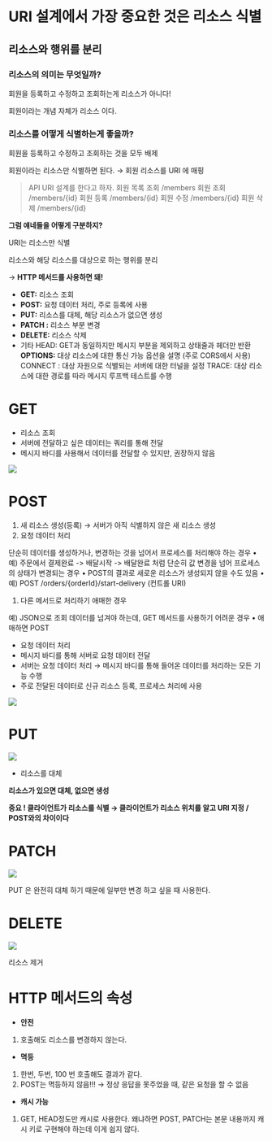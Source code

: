 

# URI 설계에서 가장 중요한 것은 리소스 식별

## 리소스와 행위를 분리

### 리소스의 의미는 무엇일까?

회원을 등록하고 수정하고 조회하는게 리소스가 아니다!

회원이라는 개념 자체가 리소스 이다.

### 리소스를 어떻게 식별하는게 좋을까?

회원을 등록하고 수정하고 조회하는 것을 모두 배제

회원이라는 리소스만 식별하면 된다. → 회원 리소스를 URI 에 매핑

> API URI 설계를 한다고 하자.
회원 목록 조회 /members
회원 조회 /members/{id}
회원 등록 /members/{id}
회원 수정 /members/{id}
회원 삭제 /members/{id}

**그럼 얘네들을 어떻게 구분하지?**

URI는 리소스만 식별

리소스와 해당 리소스를 대상으로 하는 행위를 분리

→ **HTTP 메서드를 사용하면 돼!**

- **GET:** 리소스 조회
- **POST:** 요청 데이터 처리, 주로 등록에 사용
- **PUT:** 리소스를 대체, 해당 리소스가 없으면 생성
- **PATCH :** 리소스 부분 변경
- **DELETE:** 리소스 삭제
- 기타
HEAD: GET과 동일하지만 메시지 부분을 제외하고 상태줄과 헤더만 반환
**OPTIONS:** 대상 리소스에 대한 통신 가능 옵션을 설명 (주로 CORS에서 사용)
CONNECT : 대상 자원으로 식별되는 서버에 대한 터널을 설정
TRACE: 대상 리소스에 대한 경로를 따라 메시지 루프백 테스트를 수행

# GET

- 리소스 조회
- 서버에 전달하고 싶은 데이터는 쿼리를 통해 전달
- 메시지 바디를 사용해서 데이터를 전달할 수 있지만, 권장하지 않음

![](https://images.velog.io/images/jinii/post/c6b46f1e-8168-4932-aeb6-684591a65dd6/%E1%84%89%E1%85%B3%E1%84%8F%E1%85%B3%E1%84%85%E1%85%B5%E1%86%AB%E1%84%89%E1%85%A3%E1%86%BA%202021-12-09%20%E1%84%8B%E1%85%A9%E1%84%92%E1%85%AE%207.27.09.png)

# POST

1. 새 리소스 생성(등록) → 서버가 아직 식별하지 않은 새 리소스 생성
2. 요청 데이터 처리 

단순히 데이터를 생성하거나, 변경하는 것을 넘어서 프로세스를 처리해야 하는 경우
• 예) 주문에서 결제완료 -> 배달시작 -> 배달완료 처럼 단순히 값 변경을 넘어 프로세스의 상태가 변경되는 경우
• POST의 결과로 새로운 리소스가 생성되지 않을 수도 있음
• 예) POST /orders/{orderId}/start-delivery (컨트롤 URI)

1. 다른 메서드로 처리하기 애매한 경우 

예) JSON으로 조회 데이터를 넘겨야 하는데, GET 메서드를 사용하기 어려운 경우
• 애매하면 POST

- 요청 데이터 처리
- 메시지 바디를 통해 서버로 요청 데이터 전달
- 서버는 요청 데이터 처리 → 메시지 바디를 통해 들어온 데이터를 처리하는 모든 기능 수행
- 주로 전달된 데이터로 신규 리소스 등록, 프로세스 처리에 사용

![](https://images.velog.io/images/jinii/post/3e5d9eef-ea01-4af3-9967-0462ea82e528/%E1%84%89%E1%85%B3%E1%84%8F%E1%85%B3%E1%84%85%E1%85%B5%E1%86%AB%E1%84%89%E1%85%A3%E1%86%BA%202021-12-09%20%E1%84%8B%E1%85%A9%E1%84%92%E1%85%AE%207.28.12.png)

# PUT

![](https://images.velog.io/images/jinii/post/66f7e83a-04e7-4439-9c44-2d87865db561/%E1%84%89%E1%85%B3%E1%84%8F%E1%85%B3%E1%84%85%E1%85%B5%E1%86%AB%E1%84%89%E1%85%A3%E1%86%BA%202021-12-09%20%E1%84%8B%E1%85%A9%E1%84%92%E1%85%AE%207.30.30.png)

- 리소스를 대체

**리소스가 있으면 대체, 없으면 생성**

**중요 ! 클라이언트가 리소스를 식별 → 클라이언트가 리소스 위치를 알고 URI 지정 / POST와의 차이이다** 

# PATCH

![](https://images.velog.io/images/jinii/post/efcdb4d6-34a8-447d-a15b-9235f045c181/%E1%84%89%E1%85%B3%E1%84%8F%E1%85%B3%E1%84%85%E1%85%B5%E1%86%AB%E1%84%89%E1%85%A3%E1%86%BA%202021-12-09%20%E1%84%8B%E1%85%A9%E1%84%92%E1%85%AE%207.32.14.png)

PUT 은 완전히 대체 하기 때문에 일부만 변경 하고 싶을 때 사용한다.

# DELETE

![](https://images.velog.io/images/jinii/post/8c8c1dc3-03a7-4cc3-aa56-64cba439e5fd/%E1%84%89%E1%85%B3%E1%84%8F%E1%85%B3%E1%84%85%E1%85%B5%E1%86%AB%E1%84%89%E1%85%A3%E1%86%BA%202021-12-09%20%E1%84%8B%E1%85%A9%E1%84%92%E1%85%AE%207.32.20.png)

리소스 제거 

# HTTP 메서드의 속성

- **안전**
1. 호출해도 리소스를 변경하지 않는다.
- **멱등**
1. 한번, 두번, 100 번 호출해도 결과가 같다.
2. POST는 멱등하지 않음!!!  → 정상 응답을 못주었을 때, 같은 요청을 할 수 없음
- **캐시 가능**
1. GET, HEAD정도만 캐시로 사용한다. 왜냐하면 POST, PATCH는 본문 내용까지 캐시 키로 구현해야 하는데 이게 쉽지 않다.
